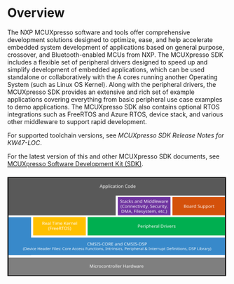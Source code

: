 # Overview 

The NXP MCUXpresso software and tools offer comprehensive development solutions designed to optimize, ease, and help accelerate embedded system development of applications based on general purpose, crossover, and Bluetooth-enabled MCUs from NXP. The MCUXpresso SDK includes a flexible set of peripheral drivers designed to speed up and simplify development of embedded applications, which can be used standalone or collaboratively with the A cores running another Operating System \(such as Linux OS Kernel\). Along with the peripheral drivers, the MCUXpresso SDK provides an extensive and rich set of example applications covering everything from basic peripheral use case examples to demo applications. The MCUXpresso SDK also contains optional RTOS integrations such as FreeRTOS and Azure RTOS, device stack, and various other middleware to support rapid development.

For supported toolchain versions, see *MCUXpresso SDK Release Notes for KW47-LOC*.

For the latest version of this and other MCUXpresso SDK documents, see [MCUXpresso Software Development Kit \(SDK\)](https://www.nxp.com/design/software/development-software/mcuxpresso-software-and-tools-/mcuxpresso-software-development-kit-sdk:MCUXpresso-SDK).

![](../images/ksdk_layers.svg "MCUXpresso SDK layers")

